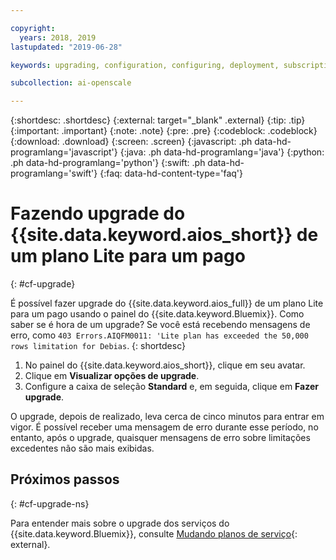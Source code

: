 ```yaml
---

copyright:
  years: 2018, 2019
lastupdated: "2019-06-28"

keywords: upgrading, configuration, configuring, deployment, subscription, service plans, plans

subcollection: ai-openscale

---
```


{:shortdesc: .shortdesc}
{:external: target="_blank" .external}
{:tip: .tip}
{:important: .important}
{:note: .note}
{:pre: .pre}
{:codeblock: .codeblock}
{:download: .download}
{:screen: .screen}
{:javascript: .ph data-hd-programlang='javascript'}
{:java: .ph data-hd-programlang='java'}
{:python: .ph data-hd-programlang='python'}
{:swift: .ph data-hd-programlang='swift'}
{:faq: data-hd-content-type='faq'}

# Fazendo upgrade do {{site.data.keyword.aios_short}} de um plano Lite para um pago
{: #cf-upgrade}

É possível fazer upgrade do {{site.data.keyword.aios_full}} de um plano Lite para um pago usando o painel do {{site.data.keyword.Bluemix}}. Como saber se é hora de um upgrade? Se você está recebendo mensagens de erro, como `403 Errors.AIQFM0011: 'Lite plan has exceeded the 50,000 rows limitation for Debias`.
{: shortdesc}

1. No painel do {{site.data.keyword.aios_short}}, clique em seu avatar.
2. Clique em **Visualizar opções de upgrade**.
4. Configure a caixa de seleção **Standard** e, em seguida, clique em **Fazer upgrade**.

O upgrade, depois de realizado, leva cerca de cinco minutos para entrar em vigor. É possível receber uma mensagem de erro durante esse período, no entanto, após o upgrade, quaisquer mensagens de erro sobre limitações excedentes não são mais exibidas.

## Próximos passos
{: #cf-upgrade-ns}

Para entender mais sobre o upgrade dos serviços do {{site.data.keyword.Bluemix}}, consulte [Mudando planos de serviço](/docs/resources?topic=resources-changing){: external}.
